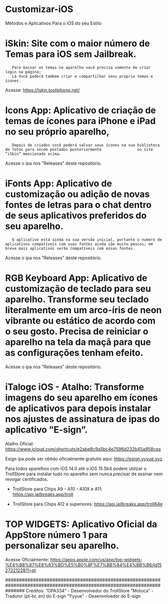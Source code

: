 # Customizar-iOS
Métodos e Aplicativos Para o iOS do seu Estilo


# iSkin: Site com o maior número de Temas para iOS sem Jailbreak. 
       Para baixar os temas no aparelho você precisa somente de criar login na página;
       Lá Você poderá também criar e compartilhar seus próprio temas e ícones.
       
 Acesse: https://iskin.tooliphone.net/
 
       
# Icons App: Aplicativo de criação de temas de ícones para iPhone e iPad no seu próprio aparelho,
       Depois de criados você poderá salvar seus ícones na sua biblioteca de fotos para serem postados posteriormente                no site ”iSkin” mencionado acima.
       
 Acesse o ipa nos ”Releases” deste repositório.
 
 
# iFonts App: Aplicativo de customização ou adição de novas fontes de letras para o chat dentro de seus aplicativos preferidos do seu aparelho.
       O aplicativo está ainda na sua versão inicial, portanto o numero de aplicativos compatíveis com suas fontes ainda são muito poucos; em breve mais aplicativos serão compatíveis com essas fontes.
       
 
 Acesse o ipa nos ”Releases” deste repositório.
 

# RGB Keyboard App: Aplicativo de customização de teclado para seu aparelho. Transforme seu teclado literalmente em um arco-íris de neon vibrante ou estático de acordo com o seu gosto. Precisa de reiniciar o aparelho na tela da maçã para que as configurações tenham efeito.


Acesse o ipa nos ”Releases” deste repositório.


# iTalogc iOS - Atalho: Transforme imagens do seu aparelho em ícones de aplicativos para depois instalar nos ajustes de assinatura de ipas do aplicativo ”E-sign”.

Atalho Oficial:  https://www.icloud.com/shortcuts/e2abe8c9a5bc4e7596d232b45a958cea

Esign ipa pode ser obtido oficialmente gratuito aqui: https://esign.yyyue.xyz

Para todos aparelhos com iOS 14.0 até o iOS 15.5b4 podem utilizar o TrollStore para instalar tudo no aparelho sem nunca precisar de assinar nem revogar certificados.

* TrollStore para Chips A9 - A10 - A10X e A11:
https://api.jailbreaks.app/troll

* TrollStore para Chips A12 e superiores:
https://api.jailbreaks.app/troll64e


# TOP WIDGETS: Aplicativo Oficial da AppStore número 1 para personalizar seu aparelho.

Acesse Oficialmente: https://apps.apple.com/us/app/top-widgets-%E4%B8%87%E8%83%BD%E5%B0%8F%E7%BB%84%E4%BB%B6/id1527221228?l=pt


#######################################################################################################################
Créditos: ”OPA334” - Desenvolvedor do TrollStore
          ”Motoca” - Tradutor (pt-br, en) do E-sign
          ”Yyyue”  - Desenvolvedor do E-sign 

       
       

